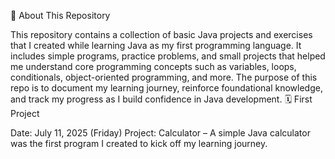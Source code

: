 📘 About This Repository

This repository contains a collection of basic Java projects and exercises that I created while learning Java as my first programming language. It includes simple programs, practice problems, and small projects that helped me understand core programming concepts such as variables, loops, conditionals, object-oriented programming, and more. The purpose of this repo is to document my learning journey, reinforce foundational knowledge, and track my progress as I build confidence in Java development.
🗓️ First Project

Date: July 11, 2025 (Friday)
Project: Calculator – A simple Java calculator was the first program I created to kick off my learning journey.
